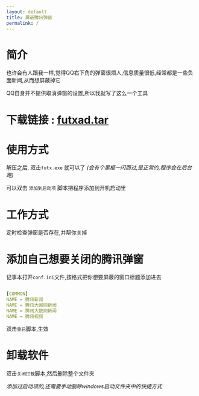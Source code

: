 ```yaml
---
layout: default
title: 屏蔽腾讯弹窗
permalink: /
---
```


# 简介
也许会有人跟我一样,觉得QQ右下角的弹窗很烦人,信息质量很低,经常都是一些负面新闻,从而想屏蔽掉它

QQ自身并不提供取消弹窗的设置,所以我就写了这么一个工具

# 下载链接 : [ futxad.tar](http://pan.baidu.com/s/1kVlNA2z)


# 使用方式

解压之后, 双击`futx.exe` 就可以了 *(会有个黑框一闪而过,是正常的,程序会在后台跑)*

可以双击 `添加到启动项` 脚本把程序添加到开机启动里

# 工作方式
定时检查弹窗是否存在,并帮你关掉

# 添加自己想要关闭的腾讯弹窗
记事本打开`conf.ini`文件,按格式把你想要屏蔽的窗口标题添加进去

``` yaml

[COMMON]
NAME = 腾讯新闻
NAME = 腾讯大闽网新闻
NAME = 腾讯大楚网新闻
NAME = 腾讯视频

```
双击`重启`脚本,生效

# 卸载软件
双击`关闭拦截`脚本,然后删除整个文件夹

*添加过启动项的,还需要手动删除windows启动文件夹中的快捷方式*
